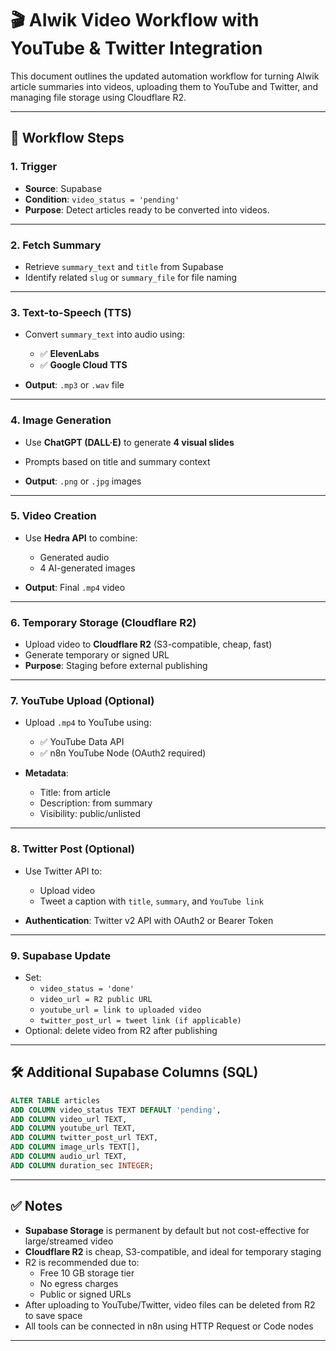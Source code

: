 
# 🎬 AIwik Video Workflow with YouTube & Twitter Integration

This document outlines the updated automation workflow for turning AIwik article summaries into videos, uploading them to YouTube and Twitter, and managing file storage using Cloudflare R2.

---

## 🔄 Workflow Steps

### 1. Trigger
- **Source**: Supabase
- **Condition**: `video_status = 'pending'`
- **Purpose**: Detect articles ready to be converted into videos.

---

### 2. Fetch Summary
- Retrieve `summary_text` and `title` from Supabase
- Identify related `slug` or `summary_file` for file naming

---

### 3. Text-to-Speech (TTS)
- Convert `summary_text` into audio using:
  - ✅ **ElevenLabs**
  - ✅ **Google Cloud TTS**

- **Output**: `.mp3` or `.wav` file

---

### 4. Image Generation
- Use **ChatGPT (DALL·E)** to generate **4 visual slides**
- Prompts based on title and summary context

- **Output**: `.png` or `.jpg` images

---

### 5. Video Creation
- Use **Hedra API** to combine:
  - Generated audio
  - 4 AI-generated images

- **Output**: Final `.mp4` video

---

### 6. Temporary Storage (Cloudflare R2)
- Upload video to **Cloudflare R2** (S3-compatible, cheap, fast)
- Generate temporary or signed URL
- **Purpose**: Staging before external publishing

---

### 7. YouTube Upload (Optional)
- Upload `.mp4` to YouTube using:
  - ✅ YouTube Data API
  - ✅ n8n YouTube Node (OAuth2 required)

- **Metadata**:
  - Title: from article
  - Description: from summary
  - Visibility: public/unlisted

---

### 8. Twitter Post (Optional)
- Use Twitter API to:
  - Upload video
  - Tweet a caption with `title`, `summary`, and `YouTube link`

- **Authentication**: Twitter v2 API with OAuth2 or Bearer Token

---

### 9. Supabase Update
- Set:
  - `video_status = 'done'`
  - `video_url = R2 public URL`
  - `youtube_url = link to uploaded video`
  - `twitter_post_url = tweet link (if applicable)`
- Optional: delete video from R2 after publishing

---

## 🛠️ Additional Supabase Columns (SQL)

```sql
ALTER TABLE articles
ADD COLUMN video_status TEXT DEFAULT 'pending',
ADD COLUMN video_url TEXT,
ADD COLUMN youtube_url TEXT,
ADD COLUMN twitter_post_url TEXT,
ADD COLUMN image_urls TEXT[],
ADD COLUMN audio_url TEXT,
ADD COLUMN duration_sec INTEGER;
```

---

## ✅ Notes

- **Supabase Storage** is permanent by default but not cost-effective for large/streamed video
- **Cloudflare R2** is cheap, S3-compatible, and ideal for temporary staging
- R2 is recommended due to:
  - Free 10 GB storage tier
  - No egress charges
  - Public or signed URLs
- After uploading to YouTube/Twitter, video files can be deleted from R2 to save space
- All tools can be connected in n8n using HTTP Request or Code nodes

---
